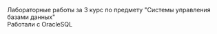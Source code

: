 Лабораторные работы за 3 курс по предмету "Системы управления базами данных"<br /> 
Работали с OracleSQL
